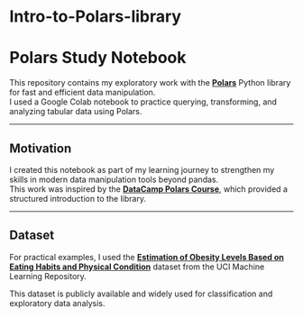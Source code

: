 # Intro-to-Polars-library
# Polars Study Notebook

This repository contains my exploratory work with the **[Polars](https://pola.rs/)** Python library for fast and efficient data manipulation.  
I used a Google Colab notebook to practice querying, transforming, and analyzing tabular data using Polars.

---

## Motivation
I created this notebook as part of my learning journey to strengthen my skills in modern data manipulation tools beyond pandas.  
This work was inspired by the **[DataCamp Polars Course](https://www.datacamp.com/courses/introduction-to-polars)**, which provided a structured introduction to the library.

---

## Dataset
For practical examples, I used the **[Estimation of Obesity Levels Based on Eating Habits and Physical Condition](https://archive.ics.uci.edu/dataset/544/estimation+of+obesity+levels+based+on+eating+habits+and+physical+condition)** dataset from the UCI Machine Learning Repository.

This dataset is publicly available and widely used for classification and exploratory data analysis.


